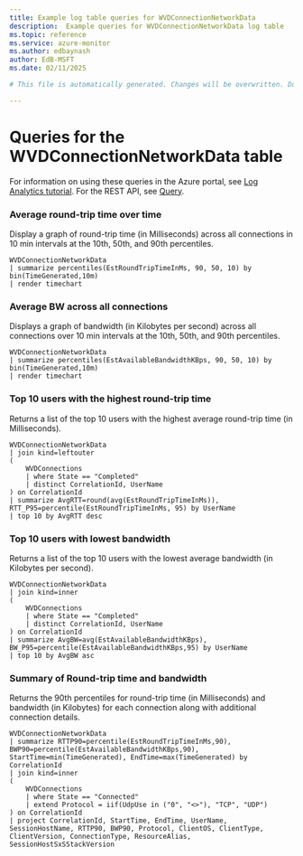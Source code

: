 ```yaml
---
title: Example log table queries for WVDConnectionNetworkData
description:  Example queries for WVDConnectionNetworkData log table
ms.topic: reference
ms.service: azure-monitor
ms.author: edbaynash
author: EdB-MSFT
ms.date: 02/11/2025

# This file is automatically generated. Changes will be overwritten. Do not change this file directly. 

---
```


# Queries for the WVDConnectionNetworkData table

For information on using these queries in the Azure portal, see [Log Analytics tutorial](/azure/azure-monitor/logs/log-analytics-tutorial). For the REST API, see [Query](/rest/api/loganalytics/query).


### Average round-trip time over time  


Display a graph of round-trip time (in Milliseconds) across all connections in 10 min intervals at the 10th, 50th, and 90th percentiles.  

```query
WVDConnectionNetworkData
| summarize percentiles(EstRoundTripTimeInMs, 90, 50, 10) by bin(TimeGenerated,10m)
| render timechart
```



### Average BW across all connections  


Displays a graph of bandwidth (in Kilobytes per second) across all connections over 10 min intervals at the 10th, 50th, and 90th percentiles.  

```query
WVDConnectionNetworkData
| summarize percentiles(EstAvailableBandwidthKBps, 90, 50, 10) by bin(TimeGenerated,10m)
| render timechart
```



### Top 10 users with the highest round-trip time  


Returns a list of the top 10 users with the highest average round-trip time (in Milliseconds).  

```query
WVDConnectionNetworkData
| join kind=leftouter 
(
    WVDConnections
    | where State == "Completed"
    | distinct CorrelationId, UserName
) on CorrelationId
| summarize AvgRTT=round(avg(EstRoundTripTimeInMs)), RTT_P95=percentile(EstRoundTripTimeInMs, 95) by UserName
| top 10 by AvgRTT desc
```



### Top 10 users with lowest bandwidth  


Returns a list of the top 10 users with the lowest average bandwidth (in Kilobytes per second).  

```query
WVDConnectionNetworkData
| join kind=inner 
(
    WVDConnections
    | where State == "Completed"
    | distinct CorrelationId, UserName
) on CorrelationId
| summarize AvgBW=avg(EstAvailableBandwidthKBps), BW_P95=percentile(EstAvailableBandwidthKBps,95) by UserName
| top 10 by AvgBW asc
```



### Summary of Round-trip time and bandwidth  


Returns the 90th percentiles for round-trip time (in Milliseconds) and bandwidth (in Kilobytes) for each connection along with additional connection details.  

```query
WVDConnectionNetworkData
| summarize RTTP90=percentile(EstRoundTripTimeInMs,90), BWP90=percentile(EstAvailableBandwidthKBps,90), StartTime=min(TimeGenerated), EndTime=max(TimeGenerated) by CorrelationId
| join kind=inner
(
    WVDConnections
    | where State == "Connected"
    | extend Protocol = iif(UdpUse in ("0", "<>"), "TCP", "UDP")
) on CorrelationId
| project CorrelationId, StartTime, EndTime, UserName, SessionHostName, RTTP90, BWP90, Protocol, ClientOS, ClientType, ClientVersion, ConnectionType, ResourceAlias, SessionHostSxSStackVersion
```

